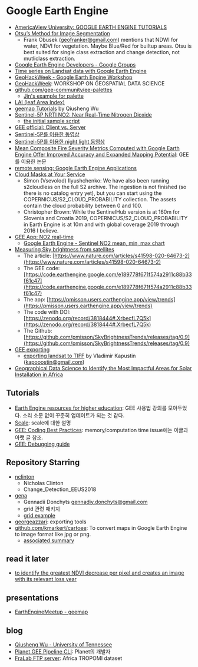 # Google Earth Engine

* [AmericaView University: GOOGLE EARTH ENGINE TUTORIALS](https://americaview.org/program-areas/education/google-earth-engine-tutorials/)
* [Otsu’s Method for Image Segmentation](https://medium.com/google-earth/otsus-method-for-image-segmentation-f5c48f405e)
  * Frank Obusek (geofranker@gmail.com) mentions that NDWI for water, NDVI for vegetation. Maybe Blue/Red for builtup areas. Otsu is best suited for single class extraction and change detection, not mutliclass extraction.
* [Google Earth Engine Developers - Google Groups](https://groups.google.com/forum/#!forum/google-earth-engine-developers)
* [Time series on Landsat data with Google Earth Engine](http://www.acgeospatial.co.uk/time-series-on-landsat-data-gee/)
* [GeoHackWeek - Google Earth Engine Workshop](https://geohackweek.github.io/GoogleEarthEngine/)
* [GeoHackWeek](https://geohackweek.github.io): WORKSHOP ON GEOSPATIAL DATA SCIENCE
* [github.com/gee-community/ee-palettes](https://github.com/gee-community/ee-palettes)
  * [Jin's example for palette](https://code.earthengine.google.com/f1d563fd7afdab1114fdfd3ccdc2e426)
* [LAI (leaf Area Index)](https://code.earthengine.google.com/42e7a65e9d5683dc0b303cf6ce05ac42)
* [geemap Tutorials](https://github.com/giswqs/geemap/blob/master/examples/README.md) by Qiusheng Wu
* [Sentinel-5P NRTI NO2: Near Real-Time Nitrogen Dioxide](https://developers.google.com/earth-engine/datasets/catalog/COPERNICUS_S5P_NRTI_L3_NO2)
  * [the initial sample script](https://code.earthengine.google.com/?scriptPath=Examples:Datasets/COPERNICUS_S5P_NRTI_L3_NO2)
* [GEE official: Client vs. Server](https://developers.google.com/earth-engine/client_server)
* [Sentinel-5P를 이용한 동영상](https://code.earthengine.google.com/679132884bc056fbc3ed1cfaba70083c)
* [Sentinel-5P를 이용한 night light 동영상](https://code.earthengine.google.com/?scriptPath=users%2Ftaegon%2FTIL%3Anight_light_animation)
* [Mean Composite Fire Severity Metrics Computed with Google Earth Engine Offer Improved Accuracy and Expanded Mapping Potential](https://doi.org/10.3390/rs10060879): GEE를 이용한 논문
* [remote sensing: Google Earth Engine Applications](https://www.mdpi.com/journal/remotesensing/special_issues/GEE)
* [Cloud Masks at Your Service](https://medium.com/sentinel-hub/cloud-masks-at-your-service-6e5b2cb2ce8a)
  * Simon (Vsevolod) Ilyushchenko: We have also been running s2cloudless on the full S2 archive. The ingestion is not finished (so there is no catalog entry yet), but you can start using the COPERNICUS/S2_CLOUD_PROBABILITY collection. The assets contain the cloud probability between 0 and 100.
  * Christopher Brown: While the SentinelHub version is at 160m for Slovenia and Croatia 2019, COPERNICUS/S2_CLOUD_PROBABILITY in Earth Engine is at 10m and with global coverage 2019 through 2016 I believe.
* [GEE App: NO2 real-time](https://showcase.earthengine.app/view/tropomi-explorer#dataset=Nitrogen%20dioxide;datatype=Near-real-time;center=%7B%22type%22%3A%22Point%22%2C%22coordinates%22%3A%5B129.79433418118222%2C36.3842537294894%5D%7D;aoi=%7B%22type%22%3A%22Polygon%22%2C%22coordinates%22%3A%5B%5B%5B128.54292274319394%2C35.99481249114161%5D%2C%5B128.54292274319394%2C35.834653521893365%5D%2C%5B128.82856727444394%2C35.834653521893365%5D%2C%5B128.82856727444394%2C35.99481249114161%5D%5D%5D%2C%22geodesic%22%3Afalse%2C%22evenOdd%22%3Atrue%7D;cloud=10;leftdate=2020-01-01;rightdate=2020-02-01;min=20;max=400;swipe=false;chart=yoy;zoom=6;)
  * [Google Earth Engine - Sentinel NO2 mean, min, max chart](https://gis.stackexchange.com/questions/361138/google-earth-engine-sentinel-no2-mean-min-max-chart)
* [Measuring Sky brightness from satellites](https://twitter.com/pmisson/status/1258775128814559233)
  * The article: [https://www.nature.com/articles/s41598-020-64673-2](https://www.nature.com/articles/s41598-020-64673-2)
  * The GEE code: [https://code.earthengine.google.com/e189778f671f574a2911c88b33f61c47](https://code.earthengine.google.com/e189778f671f574a2911c88b33f61c47)
  * The app: [https://pmisson.users.earthengine.app/view/trends](https://pmisson.users.earthengine.app/view/trends)
  * The code with DOI: [https://zenodo.org/record/3818444#.XrbecfL7Q5k](https://zenodo.org/record/3818444#.XrbecfL7Q5k)
  * The Github: [https://github.com/pmisson/SkyBrightnessTrends/releases/tag/0.9](https://github.com/pmisson/SkyBrightnessTrends/releases/tag/0.9)
* [GEE exporting](https://developers.google.com/earth-engine/exporting)
  * [exporting landsat to TIFF](https://code.earthengine.google.com/03943e1408f1d10a4b88197bdc7fd50d) by Vladimir Kapustin (kapooostin@gmail.com)
* [Geographical Data Science to Identify the Most Impactful Areas for Solar Installation in Africa](https://medium.com/omdena/geographical-data-science-to-identify-the-most-impactful-areas-for-solar-installation-in-africa-6daadbfc10d3)

## Tutorials

* [Earth Engine resources for higher education](https://developers.google.com/earth-engine/edu): GEE 사용법 강의를 모아두었다. 소리 소문 없이 꾸준히 업데이트가 되는 것 같다.
* [Scale](https://developers.google.com/earth-engine/scale): scale에 대한 설명
* [GEE: Coding Best Practices](https://developers.google.com/earth-engine/best_practices): memory/computation time issue에는 이글과 아랫 글 참조.
* [GEE: Debugging guide](https://developers.google.com/earth-engine/debugging#scaling-errors)

## Repository Starring

* [nclinton](https://earthengine.googlesource.com/users/nclinton/)
  * Nicholas Clinton
  * Change_Detection_EEUS2018
* [gena](https://earthengine.googlesource.com/users/gena/)
  * Gennadii Donchyts <gennadiy.donchyts@gmail.com>
  * grid 관련 패키지
  * [grid example](https://code.earthengine.google.com/466a9e35725bcabebeb1a82843cbbc7e)
* [georgeazzari](https://earthengine.googlesource.com/users/georgeazzari/EETools): exporting tools
* [github.com/kmarkert/cartoee](https://github.com/kmarkert/cartoee): To convert maps in Google Earth Engine to image format like jpg or png.
  * [associated summary](https://joss.theoj.org/papers/10.21105/joss.01207.pdf)

## read it later

* [to identify the greatest NDVI decrease per pixel and creates an image with its relevant loss year](https://code.earthengine.google.com/a6d8f3b21f8a1e6fad66c64c7a4ec680)

## presentations

* [EarthEngineMeetup - geemap](https://docs.google.com/presentation/d/18fUnY7ZANmCglhGnAZG03G9jIdLGuAdrWbRFwanJHn4/edit#slide=id.g4ba0eb5868_0_53)

## blog

* [Qiusheng Wu - University of Tennessee](https://wetlands.io/)
* [Planet GEE Pipeline CLI](https://samapriya.github.io/projects/planet_gee_pipeline_cli/): Planet의 개발자
* [FraLab FTP server](http://web.gps.caltech.edu/~cfranken/data.html): Africa TROPOMI dataset
